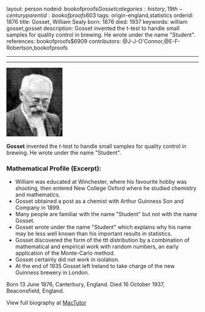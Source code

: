 layout: person
nodeid: bookofproofs$Gosset
categories: history,19th-century
parentid: bookofproofs$603
tags: origin-england,statistics
orderid: 1876
title: Gosset, William Sealy
born: 1876
died: 1937
keywords: william gosset,gosset
description: Gosset invented the t-test to handle small samples for quality control in brewing. He wrote under the name "Student".
references: bookofproofs$6909
contributors: @J-J-O'Connor,@E-F-Robertson,bookofproofs

---



---

![Gosset.jpg](https://github.com/bookofproofs/bookofproofs.github.io/blob/main/_sources/_assets/images/portraits/Gosset.jpg?raw=true)

**Gosset** invented the _t_-test to handle small samples for quality control in brewing. He wrote under the name "Student".

### Mathematical Profile (Excerpt):
* William was educated at Winchester, where his favourite hobby was shooting, then entered New College Oxford where he studied chemistry and mathematics.
* Gosset obtained a post as a chemist with Arthur Guinness Son and Company in 1899.
* Many people are familiar with the name "Student" but not with the name Gosset.
* Gosset wrote under the name "Student" which explains why his name may be less well known than his important results in statistics.
* Gosset discovered the form of the ttt distribution by a combination of mathematical and empirical work with random numbers, an early application of the Monte-Carlo method.
* Gosset certainly did not work in isolation.
* At the end of 1935 Gosset left Ireland to take charge of the new Guinness brewery in London.

Born 13 June 1876, Canterbury, England. Died 16 October 1937, Beaconsfield, England.

View full biography at [MacTutor](https://mathshistory.st-andrews.ac.uk/Biographies/Gosset/)
